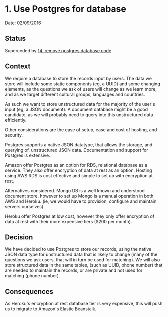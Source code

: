 # 1. Use Postgres for database

Date: 02/09/2016

## Status

Superceded by [14. remove postgres database code](0014-remove-postgres-database-code.md)

## Context

We require a database to store the records input by users. The data we store will include some static components (eg, a UUID) and some changing elements, as the questions we ask of users will change as we learn more, and as we target different cultural groups, languages and countries.

As such we want to store unstructured data for the majority of the user's input (eg, a JSON document). A document database might be a good candidate, as we will probably need to query into this unstructured data efficiently.

Other considerations are the ease of setup, ease and cost of hosting, and security.

Postgres supports a native JSON datatype, that allows the storage, and querying of, unstructured JSON data. Documentation and support for Postgres is extensive.

Amazon offer Postgres as an option for RDS, relational database as a service. They also offer encryption of data at rest as an option. Hosting using AWS RDS is cost effective and simple to set up with encryption at rest.

Alternatives considered.
Mongo DB is a well known and understood document store, however to set up Mongo is a manual operation in both AWS and Heroku. (ie, we would have to provision, configure and maintain servers ourselves).

Heroku offer Postgres at low cost, however they only offer encryption of data at rest with their more expensive tiers ($200 per month).

## Decision

We have decided to use Postgres to store our records, using the native JSON data type for unstructured data that is likely to change (many of the questions we ask users, that will in turn be used for matching). We will also store structured data in the same tables, (such as UUID, phone number) that are needed to maintain the records, or are private and not used for matching (phone number).

## Consequences

As Heroku's encryption at rest database tier is very expensive, this will push us to migrate to Amazon's Elastic Beanstalk..
